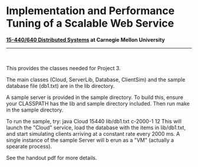 # Implementation and Performance Tuning of a Scalable Web Service
**[15-440/640 Distributed Systems](https://www.andrew.cmu.edu/course/15-440/) at Carnegie Mellon University**
***
<br>

This provides the classes needed for Project 3.

The main classes (Cloud, ServerLib, Database, ClientSim) and the sample
database file (db1.txt) are in the lib directory.  

A sample server is provided in the sample directory.  To build this, ensure
your CLASSPATH has the lib and sample directory included.  Then run make in 
the sample directory.  

To run the sample, try:
	java Cloud 15440 lib/db1.txt c-2000-1 12
This will launch the "Cloud" service, load the database with the items in 
lib/db1.txt, and start simulating clients arriving at a constant rate every
2000 ms.  A single instance of the sample Server will b erun as a "VM" 
(actually a spearate process).  

See the handout pdf for more details.